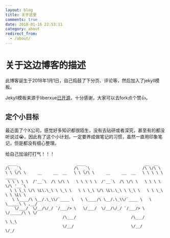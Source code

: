 ```yaml
---
layout: blog
title: 关于这里
comments: true
date: 2018-01-16 22:53:11
category: about
redirect_from:
  - /about/
---
```


# 关于这边博客的描述
 
此博客诞生于2018年1月1日，自己捣鼓了下分页、评论等，然后加入了jekyll模板。

Jekyll模板来源于liberxue[已开源](https://github.com/Liberxue/liberxue.github.io)，十分感谢，大家可以去fork点个赞👍。

## 定个小目标

最近面了个X公司，感觉好多知识都很陌生，没有去钻研或者深究，甚至有的都没听说过😭，因此有了这个小计划，一定要养成做笔记的习惯，虽然一直用印象笔记，但是都没有细心整理。

给自己加油打打气！！！

```
 ____                          ____                          __  __            
/\  _`\                       /\  _`\                       /\ \/\ \           
\ \ \/\ \     __     __  __   \ \ \/\ \     __     __  __   \ \ \ \ \  _____   
 \ \ \ \ \  /'__`\  /\ \/\ \   \ \ \ \ \  /'__`\  /\ \/\ \   \ \ \ \ \/\ '__`\ 
  \ \ \_\ \/\ \L\.\_\ \ \_\ \   \ \ \_\ \/\ \L\.\_\ \ \_\ \   \ \ \_\ \ \ \L\ \
   \ \____/\ \__/.\_\\/`____ \   \ \____/\ \__/.\_\\/`____ \   \ \_____\ \ ,__/
    \/___/  \/__/\/_/ `/___/> \   \/___/  \/__/\/_/ `/___/> \   \/_____/\ \ \/ 
                         /\___/                        /\___/            \ \_\ 
                         \/__/                         \/__/              \/_/ 
```



<!-- <iframe src="http://ghbtns.com/github-btn.html?user=liberxue&repo=liberxue.github.io&type=fork&count=true" allowtransparency="true" frameborder="0" scrolling="0" width="95" height="20"></iframe> -->


